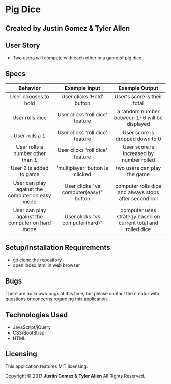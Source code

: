 # Pig Dice

## Created by Justin Gomez & Tyler Allen


## User Story

* Two users will compete with each other in a game of pig dice.


## Specs

| Behavior | Example Input | Example Output |
|:-------------:|:-------------:|:-------------:|
| User chooses to hold | User clicks 'Hold' button | User's score is their total |
| User rolls dice | User clicks 'roll dice' feature | a random number between 1-6 will be displayed |
| User rolls a 1 | User clicks 'roll dice' feature | User score is dropped down to 0 |
| User rolls a number other than 1 | User clicks 'roll dice' feature | User score is increased by number rolled |
| User 2 is added to game | 'multiplayer' button is clicked | two users can play the game |
| User can play against the computer on easy mode | User clicks "vs computer(easy)" button | computer rolls dice and always stops after second roll |
| User can play against the computer on hard mode | User clicks "vs computer(hard)" | computer uses strategy based on current total and rolled dice |


## Setup/Installation Requirements

  * git clone the repository
  * open index.html in web browser



## Bugs
There are no known bugs at this time, but please contact the creator with questions or concerns regarding this application.


## Technologies Used

  * JavaScript/jQuery
  * CSS/BootStrap
  * HTML


## Licensing
This application features MIT licensing.

Copyright &copy; 2017 **Justin Gomez & Tyler Allen** All Rights Reserved.
